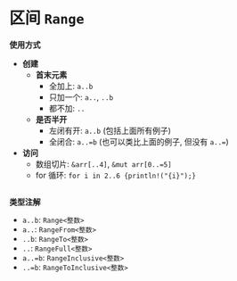 # 区间 `Range`
**使用方式**
- **创建**
  - **首末元素**
    - 全加上: `a..b`
    - 只加一个: `a..`, `..b`
    - 都不加: `..`
  - **是否半开**
    - 左闭有开: `a..b` (包括上面所有例子)
    - 全闭合: `a..=b` (也可以类比上面的例子, 但没有 `a..=`)
- **访问**  
  - 数组切片: `&arr[..4]`, `&mut arr[0..=5]`
  - for 循环: `for i in 2..6 {println!("{i}");}`
```rust, editable
```

**类型注解**
- `a..b`: `Range<整数>`
- `a..`: `RangeFrom<整数>`
- `..b`: `RangeTo<整数>`
- `..`: `RangeFull<整数>`
- `a..=b`: `RangeInclusive<整数>`
- `..=b`: `RangeToInclusive<整数>`
```rust, editable
```